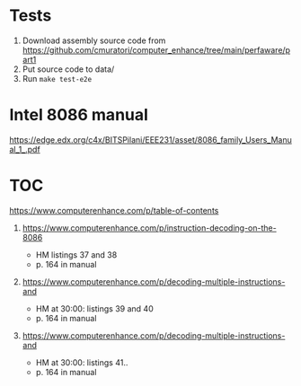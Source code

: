 # Tests
1. Download assembly source code from https://github.com/cmuratori/computer_enhance/tree/main/perfaware/part1
2. Put source code to data/
3. Run `make test-e2e`

# Intel 8086 manual
https://edge.edx.org/c4x/BITSPilani/EEE231/asset/8086_family_Users_Manual_1_.pdf

# TOC
https://www.computerenhance.com/p/table-of-contents

1. https://www.computerenhance.com/p/instruction-decoding-on-the-8086
    * HM listings 37 and 38
    * p. 164 in manual

2. https://www.computerenhance.com/p/decoding-multiple-instructions-and 
    * HM at 30:00: listings 39 and 40
    * p. 164 in manual

2. https://www.computerenhance.com/p/decoding-multiple-instructions-and 
    * HM at 30:00: listings 41..
    * p. 164 in manual
